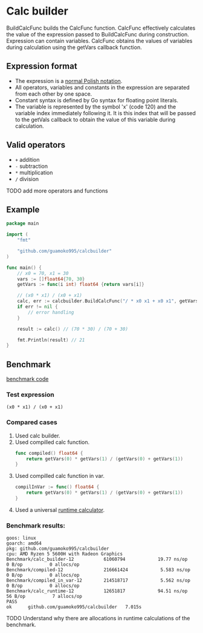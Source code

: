 # Calc builder
BuildСalcFunc builds the СalcFunc function. CalcFunc effectively calculates the value of the expression passed to BuildСalcFunc during construction. Expression can contain variables. CalcFunc obtains the values of variables during calculation using the getVars callback function.

## Expression format
- The expression is a [normal Polish notation](https://en.wikipedia.org/wiki/Polish_notation).
- All operators, variables and constants in the expression are separated from each other by one space.
- Constant syntax is defined by Go syntax for floating point literals.
- The variable is represented by the symbol 'x' (code 120) and the variable index immediately following it. It is this index that will be passed to the getVals callback to obtain the value of this variable during calculation.

## Valid operators
- ```+``` addition
- ```-``` subtraction
- ```*``` multiplication
- ```/``` division

TODO add more operators and functions

## Example

```go
package main

import (
	"fmt"

	"github.com/guamoko995/calcbuilder"
)

func main() {
    // x0 = 70, x1 = 30
    vars := []float64{70, 30}
    getVars := func(i int) float64 {return vars[i]}

    // (x0 * x1) / (x0 + x1)
    calc, err := calcbuilder.BuildСalcFunc("/ * x0 x1 + x0 x1", getVars) 
    if err != nil {
        // error handling
    }

    result := calc() // (70 * 30) / (70 + 30)

    fmt.Println(result) // 21
}
```

## Benchmark
[benchmark code](https://github.com/guamoko995/calcbuilder/blob/master/calcbuilder_bench_test.go)

### Test expression
```(x0 * x1) / (x0 + x1)```

### Сompared cases
1. Used calc builder.
2. Used compilled calc function.
    ```go
    func compiled() float64 {
        return getVars(0) * getVars(1) / (getVars(0) + getVars(1))
    }
   ```
3. Used compilled calc function in var.
    ```go
	compilInVar := func() float64 {
		return getVars(0) * getVars(1) / (getVars(0) + getVars(1))
	}
   ```
4. Used a universal [runtime calculator](https://github.com/guamoko995/calcbuilder/blob/master/universal_runtime_calc.go).

### Benchmark results:
```
goos: linux
goarch: amd64
pkg: github.com/guamoko995/calcbuilder
cpu: AMD Ryzen 5 5600H with Radeon Graphics         
Benchmark/calc_builder-12         	61060794	        19.77 ns/op	       0 B/op	       0 allocs/op
Benchmark/compiled-12             	216661424	         5.583 ns/op	       0 B/op	       0 allocs/op
Benchmark/compiled_in_var-12      	214518717	         5.562 ns/op	       0 B/op	       0 allocs/op
Benchmark/calc_runtime-12         	12651817	        94.51 ns/op	      56 B/op	       7 allocs/op
PASS
ok  	github.com/guamoko995/calcbuilder	7.015s
```

TODO Understand why there are allocations in runtime calculations of the benchmark.
